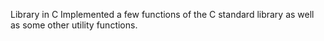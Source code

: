 Library in C
Implemented a few functions of the C standard library as well as some other utility functions.
